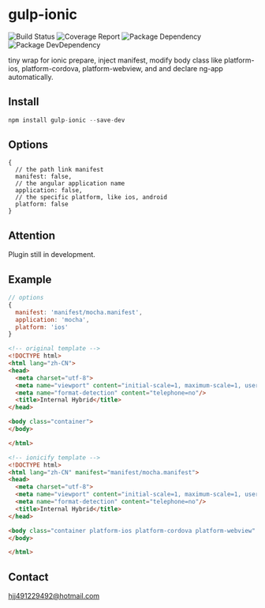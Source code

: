 # gulp-ionic
![Build Status](https://img.shields.io/travis/bornkiller/through-gulp/master.svg?style=flat)
![Coverage Report](http://img.shields.io/coveralls/bornkiller/through-gulp.svg?style=flat)
![Package Dependency](https://david-dm.org/bornkiller/through-gulp.svg?style=flat)
![Package DevDependency](https://david-dm.org/bornkiller/through-gulp/dev-status.svg?style=flat)

tiny wrap for ionic prepare, inject manifest, modify body class like platform-ios, platform-cordova, platform-webview, and and declare ng-app automatically.

## Install
```js
npm install gulp-ionic --save-dev
```

## Options
```
{
  // the path link manifest
  manifest: false,
  // the angular application name
  application: false,
  // the specific platform, like ios, android
  platform: false
}
```

## Attention
Plugin still in development.

## Example

```javascript
// options
{
  manifest: 'manifest/mocha.manifest',
  application: 'mocha',
  platform: 'ios'
}
```


```html
<!-- original template -->
<!DOCTYPE html>
<html lang="zh-CN">
<head>
  <meta charset="utf-8">
  <meta name="viewport" content="initial-scale=1, maximum-scale=1, user-scalable=no, width=device-width">
  <meta name="format-detection" content="telephone=no"/>
  <title>Internal Hybrid</title>
</head>

<body class="container">
</body>

</html>
```

```html
<!-- ionicify template -->
<!DOCTYPE html>
<html lang="zh-CN" manifest="manifest/mocha.manifest">
<head>
  <meta charset="utf-8">
  <meta name="viewport" content="initial-scale=1, maximum-scale=1, user-scalable=no, width=device-width">
  <meta name="format-detection" content="telephone=no"/>
  <title>Internal Hybrid</title>
</head>

<body class="container platform-ios platform-cordova platform-webview" ng-app="mocha">
</body>

</html>
```

## Contact
hjj491229492@hotmail.com
